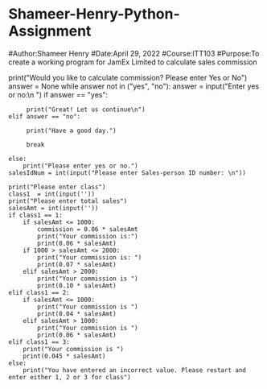 # Shameer-Henry-Python-Assignment
#Author:Shameer Henry
#Date:April 29, 2022
#Course:ITT103
#Purpose:To create a working program for JamEx Limited to calculate sales commission

print("Would you like to calculate commission? Please enter Yes or No")
answer = None
while answer not in ("yes", "no"): 
    answer = input("Enter yes or no:\n ")
    if answer == "yes":

         print("Great! Let us continue\n")
    elif answer == "no": 
         
         print("Have a good day.")
         
         break
      
    else: 
    	print("Please enter yes or no.")
    salesIdNum = int(input("Please enter Sales-person ID number: \n"))
     
    print("Please enter class")
    class1  = int(input(''))
    print("Please enter total sales")
    salesAmt = int(input(''))
    if class1 == 1:
        if salesAmt <= 1000:
            commission = 0.06 * salesAmt
            print("Your commission is:")
            print(0.06 * salesAmt)
        if 1000 > salesAmt <= 2000:
            print("Your commission is: ")
            print(0.07 * salesAmt)
        elif salesAmt > 2000:
            print("Your commission is ")
            print(0.10 * salesAmt)
    elif class1 == 2:
        if salesAmt <= 1000:
            print("Your commission is ")
            print(0.04 * salesAmt)
        elif salesAmt > 1000:
            print("Your commission is ")
            print(0.06 * salesAmt)
    elif class1 == 3:
        print("Your commission is ")
        print(0.045 * salesAmt)
    else:
        print("You have entered an incorrect value. Please restart and enter either 1, 2 or 3 for class")

